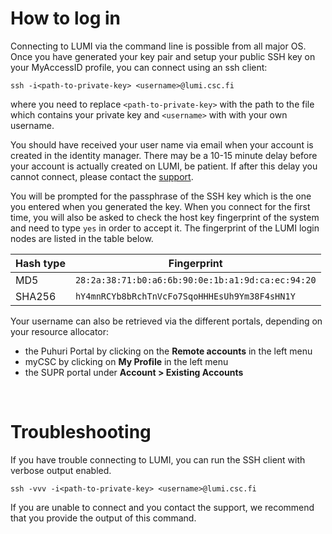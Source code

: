<!-- [terms-of-use]: https://www.lumi-supercomputer.eu/lumi-general-terms-of-use_1-0/
[support-account]: https://lumi-supercomputer.eu/user-support/need-help/account/
[myaccessid-profile]: https://mms.myaccessid.org/profile/
[mycsc-profile]: https://my.csc.fi/
[puttygen]: https://www.puttygen.com/#How_to_use_PuTTYgen
[support]: https://lumi-supercomputer.eu/user-support/need-help/
[registration]: ../accounts/registration.md
[connecting]: ../connecting/connecting_.md
[website-getstarted]: https://lumi-supercomputer.eu/get-started/
[jump-ssh-key]: #logging-in
[eidas-eduid]: https://puhuri.neic.no/user_guides/myaccessid_registration/ -->

[helpdesk]: ../generic/helpdesk.md


# How to log in


<!-- ## Connecting -->

Connecting to LUMI via the command line is possible from all major OS. Once you 
have generated your key pair and setup your public SSH key on your 
MyAccessID profile, you can connect using an ssh client:

```
ssh -i<path-to-private-key> <username>@lumi.csc.fi
```

where you need to replace `<path-to-private-key>` with the path to the file which contains your private key and `<username>` with with your own username.
<!-- the appropriate values.  -->
You should have received your user name via email when your account is created in the identity manager. There may be a 10-15 minute delay before your account is actually created on LUMI, be patient. If after this delay you cannot connect, please contact the [support][helpdesk].


You will be prompted for the passphrase of the SSH key 
which is the one you entered when you generated the key. When you connect for 
the first time, you will also be asked to check the host key fingerprint of the 
system and need to type `yes` in order to accept it. The fingerprint of the LUMI
login nodes are listed in the table below.

| Hash type | Fingerprint                                       |
|-----------|---------------------------------------------------|
| MD5       | `28:2a:38:71:b0:a6:6b:90:0e:1b:a1:9d:ca:ec:94:20` |
| SHA256    | `hY4mnRCYb8bRchTnVcFo7SqoHHHEsUh9Ym38F4sHN1Y`     |


Your username can also be retrieved via the different portals, depending on 
your resource allocator:

- the Puhuri Portal by clicking on the **Remote accounts** in the left menu
- myCSC by clicking on **My Profile** in the left menu
- the SUPR portal under **Account > Existing Accounts**



<!-- ## More information on how to setup SSH for LUMI  -->

<!-- 
### Add your key to your agent

If you chose a strong passphrase for your key, what you should have done, it 
might be painful to enter you passphrase for every connection. To avoid the 
pain, you can use an SSH agent to remember the passphrase for you. 

The first step in to ensure the SSH agent is running. For that run the command

```
eval "$(ssh-agent -s)"
```

The second step is to add your private key to your agent with the command

```
ssh-add <path-to-private-key>
```

 you will then be asked for your passphrase and now, you should no longer have
 to enter your passphrase every time you connect to LUMI.

### Add LUMI to your SSH configuration

In the previous section, we have discussed how to add your key to the agent and 
thus avoid having to enter your password. You can also create an SSH 
configuration for LUMI on your machine that will act as a shortcut. This is 
achieved by editing the `.ssh/config` file and by adding the following lines

```
Host lumi
  HostName lumi.csc.fi
  User <username>
  IdentityFile <path-to-private-key>
```

Once you added this line to your SSH configuration file, you can connect using 
the following command

```
ssh lumi
```

This configuration will also influence the behaviour of any program that uses 
SSH git, scp, and rsync. -->

<br />

# Troubleshooting

If you have trouble connecting to LUMI, you can run the SSH client with verbose
output enabled.

```
ssh -vvv -i<path-to-private-key> <username>@lumi.csc.fi
```

If you are unable to connect and you contact the support, we recommend that you
provide the output of this command.


